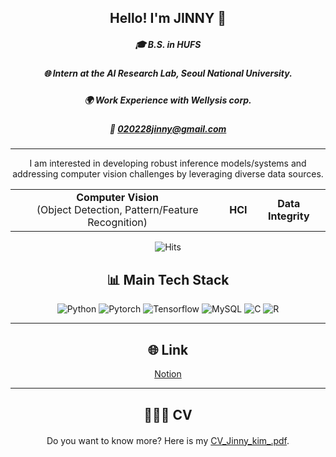 <div align="center">

## Hello! I'm JINNY 👋



##### 🎓 B.S. in HUFS
##### 🌐 Intern at the AI Research Lab, Seoul National University.
##### 🌍 Work Experience with Wellysis corp.
##### 📧 020228jinny@gmail.com



---


I am interested in developing robust inference models/systems and addressing computer vision challenges by leveraging diverse data sources.

<table>
  <tr>
    <td align="center"><b>Computer Vision</b><br>(Object Detection, Pattern/Feature Recognition)</td>
    <td align="center"><b>HCI</b></td>
    <td align="center"><b>Data Integrity</b></td>
  </tr>
</table>


![Hits](https://hits.seeyoufarm.com/api/count/incr/badge.svg?url=https://github.com/jiinkim-maker/jiinkim-maker)



## 📊 Main Tech Stack


![Python](https://img.shields.io/badge/Python-3776AB?style=for-the-badge&logo=python&logoColor=white)
![Pytorch](https://img.shields.io/badge/Pytorch-EE4C2C?style=for-the-badge&logo=pytorch&logoColor=white)
![Tensorflow](https://img.shields.io/badge/TensorFlow-FF6F00?style=for-the-badge&logo=tensorflow&logoColor=white)
![MySQL](https://img.shields.io/badge/MySQL-4479A1?style=for-the-badge&logo=mysql&logoColor=white)
![C](https://img.shields.io/badge/C-3776AB?style=for-the-badge&logo=c&logoColor=white)
![R](https://img.shields.io/badge/R-276DC3?style=for-the-badge&logo=r&logoColor=white)



---


## 🌐 Link

[Notion](https://plump-krill-86e.notion.site/new-Portfolio-d089248576354076b87248dbcf0e22c0?pvs=4)


---


## 👩🏻‍🚀 CV

<div style="margin-top: 20px;">
  Do you want to know more? Here is my <a href="https://github.com/jiinkim-maker/jiinkim-maker/blob/main/CV_Jinny_kim_.pdf">CV_Jinny_kim_.pdf</a>.
</div>

</div>

